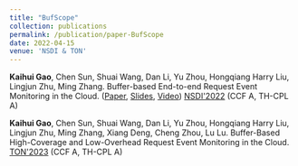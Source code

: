 ```yaml
---
title: "BufScope"
collection: publications
permalink: /publication/paper-BufScope
date: 2022-04-15
venue: 'NSDI & TON'
---
```

**Kaihui Gao**, Chen Sun, Shuai Wang, Dan Li, Yu Zhou, Hongqiang Harry Liu, Lingjun Zhu, Ming Zhang. Buffer-based End-to-end Request Event Monitoring in the Cloud. ([Paper](https://www.usenix.org/system/files/nsdi22-paper-gao_kaihui.pdf), [Slides](https://cloud.tsinghua.edu.cn/f/a6fc57bfe4904b6292e6/), [Video](https://cloud.tsinghua.edu.cn/f/582e36e66b2546f2a2aa/))
[NSDI'2022](https://www.usenix.org/conference/nsdi22) (CCF A, TH-CPL A)

**Kaihui Gao**, Chen Sun, Shuai Wang, Dan Li, Yu Zhou, Hongqiang Harry Liu, Lingjun Zhu, Ming Zhang, Xiang Deng, Cheng Zhou, Lu Lu. Buffer-Based High-Coverage and Low-Overhead Request Event Monitoring in the Cloud.
[TON'2023](https://ieeexplore.ieee.org/document/10016287) (CCF A, TH-CPL A)

